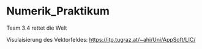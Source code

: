# Numerik_Praktikum
Team 3.4 rettet die Welt


Visulaisierung des Vektorfeldes: https://itp.tugraz.at/~ahi/Uni/AppSoft/LIC/
